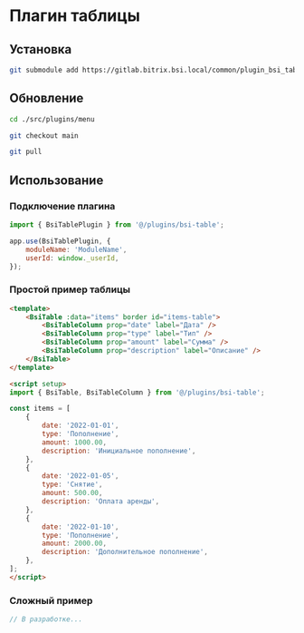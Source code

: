 # Плагин таблицы

## Установка

```bash
git submodule add https://gitlab.bitrix.bsi.local/common/plugin_bsi_table.git ./src/plugins/bsi-table
```

## Обновление

```bash
cd ./src/plugins/menu
```

```bash
git checkout main
```

```bash
git pull
```

## Использование

### Подключение плагина

```js
import { BsiTablePlugin } from '@/plugins/bsi-table';

app.use(BsiTablePlugin, {
	moduleName: 'ModuleName',
	userId: window._userId,
});
```

### Простой пример таблицы

```html
<template>
    <BsiTable :data="items" border id="items-table">
        <BsiTableColumn prop="date" label="Дата" />
        <BsiTableColumn prop="type" label="Тип" />
        <BsiTableColumn prop="amount" label="Сумма" />
        <BsiTableColumn prop="description" label="Описание" />
    </BsiTable>
</template>

<script setup>
import { BsiTable, BsiTableColumn } from '@/plugins/bsi-table';

const items = [
    {
        date: '2022-01-01',
        type: 'Пополнение',
        amount: 1000.00,
        description: 'Инициальное пополнение',
    },
    {
        date: '2022-01-05',
        type: 'Снятие',
        amount: 500.00,
        description: 'Оплата аренды',
    },
    {
        date: '2022-01-10',
        type: 'Пополнение',
        amount: 2000.00,
        description: 'Дополнительное пополнение',
    },
];
</script>
```

### Сложный пример

```js
// В разработке...
```
